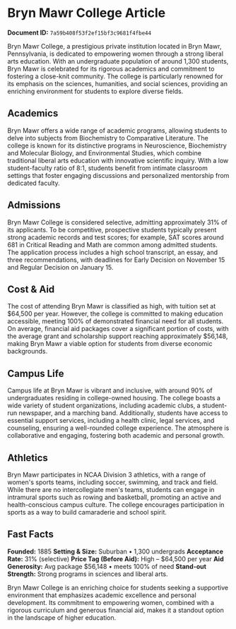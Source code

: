 # Bryn Mawr College Article

**Document ID:** `7a59b408f53f2ef15bf3c9681f4fbe44`

Bryn Mawr College, a prestigious private institution located in Bryn Mawr, Pennsylvania, is dedicated to empowering women through a strong liberal arts education. With an undergraduate population of around 1,300 students, Bryn Mawr is celebrated for its rigorous academics and commitment to fostering a close-knit community. The college is particularly renowned for its emphasis on the sciences, humanities, and social sciences, providing an enriching environment for students to explore diverse fields.

## Academics
Bryn Mawr offers a wide range of academic programs, allowing students to delve into subjects from Biochemistry to Comparative Literature. The college is known for its distinctive programs in Neuroscience, Biochemistry and Molecular Biology, and Environmental Studies, which combine traditional liberal arts education with innovative scientific inquiry. With a low student-faculty ratio of 8:1, students benefit from intimate classroom settings that foster engaging discussions and personalized mentorship from dedicated faculty.

## Admissions
Bryn Mawr College is considered selective, admitting approximately 31% of its applicants. To be competitive, prospective students typically present strong academic records and test scores; for example, SAT scores around 681 in Critical Reading and Math are common among admitted students. The application process includes a high school transcript, an essay, and three recommendations, with deadlines for Early Decision on November 15 and Regular Decision on January 15.

## Cost & Aid
The cost of attending Bryn Mawr is classified as high, with tuition set at $64,500 per year. However, the college is committed to making education accessible, meeting 100% of demonstrated financial need for all students. On average, financial aid packages cover a significant portion of costs, with the average grant and scholarship support reaching approximately $56,148, making Bryn Mawr a viable option for students from diverse economic backgrounds.

## Campus Life
Campus life at Bryn Mawr is vibrant and inclusive, with around 90% of undergraduates residing in college-owned housing. The college boasts a wide variety of student organizations, including academic clubs, a student-run newspaper, and a marching band. Additionally, students have access to essential support services, including a health clinic, legal services, and counseling, ensuring a well-rounded college experience. The atmosphere is collaborative and engaging, fostering both academic and personal growth.

## Athletics
Bryn Mawr participates in NCAA Division 3 athletics, with a range of women's sports teams, including soccer, swimming, and track and field. While there are no intercollegiate men's teams, students can engage in intramural sports such as rowing and basketball, promoting an active and health-conscious campus culture. The college encourages participation in sports as a way to build camaraderie and school spirit.

## Fast Facts
**Founded:** 1885
**Setting & Size:** Suburban • 1,300 undergrads
**Acceptance Rate:** 31% (selective)
**Price Tag (Before Aid):** High – $64,500 per year
**Aid Generosity:** Avg package $56,148 • meets 100% of need
**Stand-out Strength:** Strong programs in sciences and liberal arts.

Bryn Mawr College is an enriching choice for students seeking a supportive environment that emphasizes academic excellence and personal development. Its commitment to empowering women, combined with a rigorous curriculum and generous financial aid, makes it a standout option in the landscape of higher education.
